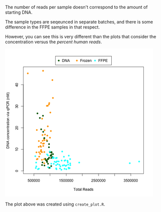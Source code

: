 The number of reads per sample doesn't correspond to the amount of starting DNA.

The sample types are seqeunced in separate batches, and there is some difference in the FFPE samples in that respect.

However, you can see this is very different than the plots that consider the concentration versus the *percent human reads*.

![Batch Effect Different than Concentration Effect](Total_Reads_vs_qPCR_Concentration.png "Batch Effect Different than Concentration Effect")

The plot above was created using `create_plot.R`.